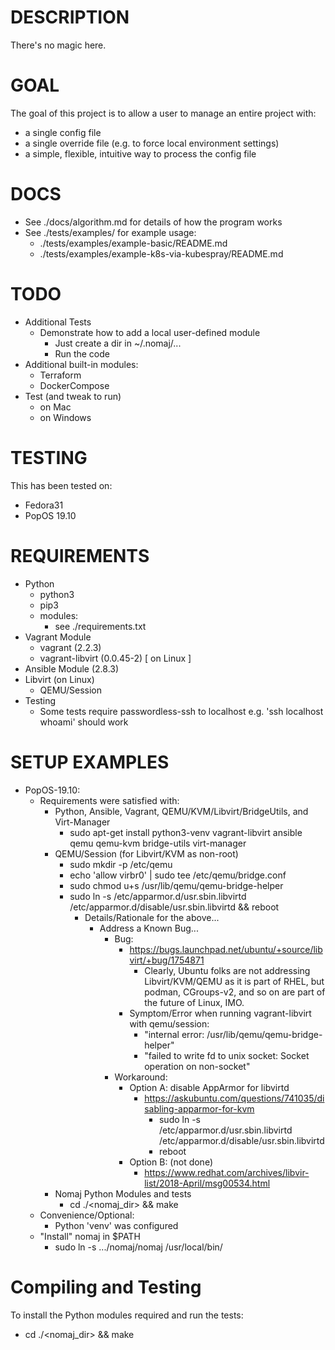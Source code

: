 # DESCRIPTION
There's no magic here.

# GOAL
The goal of this project is to allow a user to manage an entire project with:
- a single config file
- a single override file (e.g. to force local environment settings)
- a simple, flexible, intuitive way to process the config file

# DOCS
- See ./docs/algorithm.md for details of how the program works
- See ./tests/examples/ for example usage:
  - ./tests/examples/example-basic/README.md
  - ./tests/examples/example-k8s-via-kubespray/README.md

# TODO
- Additional Tests
  - Demonstrate how to add a local user-defined module
    - Just create a dir in ~/.nomaj/...
    - Run the code
- Additional built-in modules:
  - Terraform
  - DockerCompose
- Test (and tweak to run)
  - on Mac
  - on Windows

# TESTING
This has been tested on:
- Fedora31
- PopOS 19.10

# REQUIREMENTS
- Python
  - python3
  - pip3
  - modules:
    - see ./requirements.txt
- Vagrant Module
  - vagrant (2.2.3)
  - vagrant-libvirt (0.0.45-2) [ on Linux ]
- Ansible Module (2.8.3)
- Libvirt (on Linux)
  - QEMU/Session
- Testing
  - Some tests require passwordless-ssh to localhost
    e.g. 'ssh localhost whoami' should work

# SETUP EXAMPLES
- PopOS-19.10:
  - Requirements were satisfied with:
    - Python, Ansible, Vagrant, QEMU/KVM/Libvirt/BridgeUtils, and Virt-Manager
      - sudo apt-get install python3-venv vagrant-libvirt ansible qemu qemu-kvm bridge-utils virt-manager
    - QEMU/Session (for Libvirt/KVM as non-root)
      - sudo mkdir -p /etc/qemu
      - echo 'allow virbr0' | sudo tee /etc/qemu/bridge.conf
      - sudo chmod u+s /usr/lib/qemu/qemu-bridge-helper
      - sudo ln -s /etc/apparmor.d/usr.sbin.libvirtd /etc/apparmor.d/disable/usr.sbin.libvirtd && reboot
        - Details/Rationale for the above...
          - Address a Known Bug...
            - Bug:
              - https://bugs.launchpad.net/ubuntu/+source/libvirt/+bug/1754871
                - Clearly, Ubuntu folks are not addressing Libvirt/KVM/QEMU as it is part of RHEL,
                  but podman, CGroups-v2, and so on are part of the future of Linux, IMO.
              - Symptom/Error when running vagrant-libvirt with qemu/session:
                - "internal error: /usr/lib/qemu/qemu-bridge-helper"
                - "failed to write fd to unix socket: Socket operation on non-socket"
            - Workaround:
              - Option A: disable AppArmor for libvirtd
                - https://askubuntu.com/questions/741035/disabling-apparmor-for-kvm
                  - sudo ln -s /etc/apparmor.d/usr.sbin.libvirtd /etc/apparmor.d/disable/usr.sbin.libvirtd
                  - reboot
              - Option B: (not done)
                - https://www.redhat.com/archives/libvir-list/2018-April/msg00534.html
    - Nomaj Python Modules and tests
      - cd ./<nomaj_dir> && make
  - Convenience/Optional:
    - Python 'venv' was configured
  - "Install" nomaj in $PATH
    - sudo ln -s ...<path-to>/nomaj/nomaj /usr/local/bin/

# Compiling and Testing
To install the Python modules required and run the tests:
- cd ./<nomaj_dir> && make

